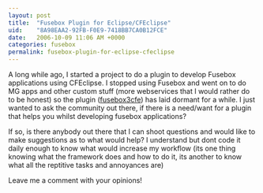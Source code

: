 ```yaml
---
layout: post
title:  "Fusebox Plugin for Eclipse/CFEclipse"
uid:	"8A98EAA2-92FB-F0E9-7418BB7CA0B12FCE"
date:   2006-10-09 11:06 AM +0000
categories: fusebox
permalink: fusebox-plugin-for-eclipse-cfeclipse
---
```

A long while ago, I started a project to do a plugin to develop Fusebox applications using CFEclipse. I stopped using Fusebox and went on to do MG apps and other custom stuff (more webservices that I would rather do to be honest) so the plugin (<a href="http://cfopen.org/projects/fusebox3cfe/">fusebox3cfe</a>) has laid dormant for a while. I just wanted to ask the community out there, if there is a need/want for a plugin that helps you whilst developing fusebox applications?

If so, is there anybody out there that I can shoot questions and would like to make suggestions as to what would help? I understand but dont code it daily enough to know what would increase my workflow (its one thing knowing what the framework does and how to do it, its another to know what all the reptitive tasks and annoyances are)

Leave me a comment with your opinions!